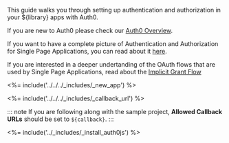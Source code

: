 This guide walks you through setting up authentication and authorization in your ${library} apps with Auth0.

If you are new to Auth0 please check our [Auth0 Overview](https://auth0.com/docs/overview).

If you want to have a complete picture of Authentication and Authorization for Single Page Applications, you can read about it [here](https://auth0.com/docs/architecture-scenarios/application/spa-api). 

If you are interested in a deeper undertanding of the OAuth flows that are used by Single Page Applications, read about the [Implicit Grant Flow](https://auth0.com/docs/api-auth/tutorials/implicit-grant)

<%= include('../../../_includes/_new_app') %>

<%= include('../../../_includes/_callback_url') %>

::: note
If you are following along with the sample project,  **Allowed Callback URLs** should be set to `${callback}`.
:::

<%= include('../_includes/_install_auth0js') %>
